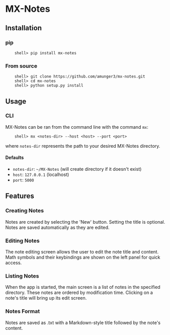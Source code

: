 # MX-Notes

## Installation

### pip

```shell
    shell> pip install mx-notes
```

### From source

```shell
    shell> git clone https://github.com/amunger3/mx-notes.git
    shell> cd mx-notes
    shell> python setup.py install
```

## Usage

### CLI

MX-Notes can be ran from the command line with the command `mx`:

```shell
    shell> mx <notes-dir> --host <host> --port <port>
```

where `notes-dir` represents the path to your desired MX-Notes directory.

#### Defaults

- `notes-dir`: `~/MX-Notes` (will create directory if it doesn't exist)
- `host`: `127.0.0.1` (localhost)
- `port`: `5000`

## Features

### Creating Notes

Notes are created by selecting the 'New' button. Setting the title is optional.
Notes are saved automatically as they are edited.

### Editing Notes

The note editing screen allows the user to edit the note title and content. Math
symbols and their keybindings are shown on the left panel for quick access.

### Listing Notes

When the app is started, the main screen is a list of notes in the specified directory.
These notes are ordered by modification time. Clicking on a note's title will bring up its edit screen.

### Notes Format

Notes are saved as <note-title>.txt with a Markdown-style title followed by the note's content.

